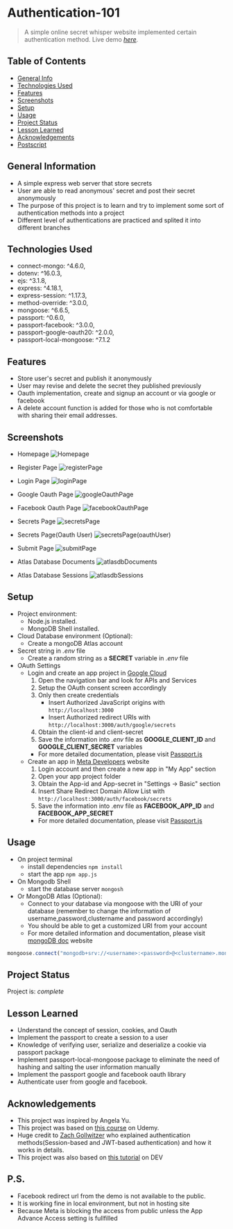 # Authentication-101
> A simple online secret whisper website implemented certain authentication method. 
> Live demo [_here_](https://secret-authentication.onrender.com). 


## Table of Contents
* [General Info](#general-information)
* [Technologies Used](#technologies-used)
* [Features](#features)
* [Screenshots](#screenshots)
* [Setup](#setup)
* [Usage](#usage)
* [Project Status](#project-status)
* [Lesson Learned](#lesson-learned)
* [Acknowledgements](#acknowledgements)
* [Postscript](#p.s.)


## General Information
- A simple express web server that store secrets
- User are able to read anonymous' secret and post their secret anonymously
- The purpose of this project is to learn and try to implement some sort of authentication methods into a project
- Different level of authentications are practiced and splited it into different branches


## Technologies Used
- connect-mongo: ^4.6.0,
- dotenv: ^16.0.3,
- ejs: ^3.1.8,
- express: ^4.18.1,
- express-session: ^1.17.3,
- method-override: ^3.0.0,
- mongoose: ^6.6.5,
- passport: ^0.6.0,
- passport-facebook: ^3.0.0,
- passport-google-oauth20: ^2.0.0,
- passport-local-mongoose: ^7.1.2

## Features
- Store user's secret and publish it anonymously
- User may revise and delete the secret they published previously
- Oauth implementation, create and signup an account or via google or facebook
- A delete account function is added for those who is not comfortable with sharing their email addresses.

## Screenshots

- Homepage
![Homepage](/public/images/homepage.PNG)

- Register Page
![registerPage](/public/images/registerPage.PNG)

- Login Page
![loginPage](/public/images/loginPage.PNG)

- Google Oauth Page
![googleOauthPage](/public/images/googleOauthPage.PNG)

- Facebook Oauth Page
![facebookOauthPage](/public/images/facebookOauthPage.PNG)

- Secrets Page
![secretsPage](/public/images/secretsPage.PNG)

- Secrets Page(Oauth User)
![secretsPage(oauthUser)](/public/images/secretsPage(Oauth%20User).PNG)

- Submit Page
![submitPage](/public/images/submitPage.PNG)

- Atlas Database Documents
![atlasdbDocuments](/public/images/atlasdbDocuments.PNG)

- Atlas Database Sessions
![atlasdbSessions](/public/images/atlasdbSessions.PNG)

## Setup
- Project environment:
    - Node.js installed.
    - MongoDB Shell installed.
- Cloud Database environment (Optional):
    - Create a mongoDB Atlas account
- Secret string in _.env_ file
    - Create a random string as a **SECRET** variable in _.env_ file
- OAuth Settings
    - Login and create an app project in [Google Cloud](https://cloud.google.com/)
        1. Open the navigation bar and look for APIs and Services
        1. Setup the OAuth consent screen accordingly
        1. Only then create credentials
            - Insert Authorized JavaScript origins with `http://localhost:3000`
            - Insert Authorized redirect URIs with `http://localhost:3000/auth/google/secrets`
        1. Obtain the client-id and client-secret
        1. Save the information into _.env_ file as **GOOGLE_CLIENT_ID** and **GOOGLE_CLIENT_SECRET** variables
        - For more detailed documentation, please visit [Passport.js](https://www.passportjs.org/packages/passport-google-oauth20/)
    - Create an app in [Meta Developers](https://developers.facebook.com/?no_redirect=1) website
        1. Login account and then create a new app in "My App" section
        1. Open your app project folder
        1. Obtain the App-id and App-secret in "Settings -> Basic" section
        1. Insert Share Redirect Domain Allow List with `http://localhost:3000/auth/facebook/secrets`
        1. Save the information into .env file as **FACEBOOK_APP_ID** and **FACEBOOK_APP_SECRET**
        - For more detailed documentation, please visit [Passport.js](https://www.passportjs.org/packages/passport-facebook/)


## Usage
- On project terminal
    - install dependencies `npm install`
    - start the app `npm app.js`
- On Mongodb Shell
    - start the database server `mongosh`
- Or MongoDB Atlas (Optional):
    - Connect to your database via mongoose with the URI of your database (remember to change the information of username,password,clustername and password accordingly)
    - You should be able to get a customized URI from your account
    - For more detailed information and documentation, please visit [mongoDB doc](https://www.mongodb.com/docs/atlas/) website
```javascript
mongoose.connect("mongodb+srv://<username>:<password>@<clustername>.mongodb.net/<databasename>?w=majority");
```

## Project Status
Project is: _complete_


## Lesson Learned
- Understand the concept of session, cookies, and Oauth
- Implement the passport to create a session to a user
- Knowledge of verifying user, serialize and deserialize a cookie via passport package
- Implement passport-local-mongoose package to eliminate the need of hashing and salting the user information manually
- Implement the passport google and facebook oauth library
- Authenticate user from google and facebook.


## Acknowledgements
- This project was inspired by Angela Yu.
- This project was based on [this course](https://www.udemy.com/course/the-complete-web-development-bootcamp/) on Udemy.
- Huge credit to [Zach Gollwitzer](https://github.com/zachgoll) who explained authentication methods(Session-based and JWT-based authentication) and how it works in details.
- This project was also based on [this tutorial](https://dev.to/zachgoll/the-ultimate-guide-to-passport-js-k2l) on DEV

## P.S.
- Facebook redirect url from the demo is not available to the public.
- It is working fine in local environment, but not in hosting site
- Because Meta is blocking the access from public unless the App Advance Access setting is fullfilled
